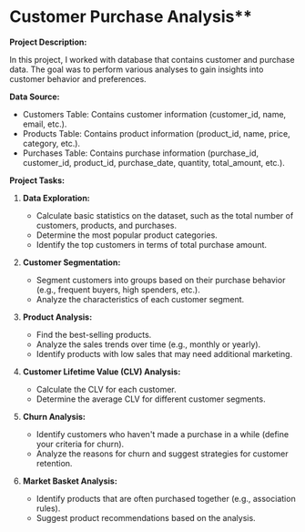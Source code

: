 # Customer Purchase Analysis**

**Project Description:**

In this project, I worked with database that contains customer and purchase data. The goal was to perform various analyses to gain insights into customer behavior and preferences.

**Data Source:**

- Customers Table: Contains customer information (customer_id, name, email, etc.).
- Products Table: Contains product information (product_id, name, price, category, etc.).
- Purchases Table: Contains purchase information (purchase_id, customer_id, product_id, purchase_date, quantity, total_amount, etc.).

**Project Tasks:**

1. **Data Exploration:**
   - Calculate basic statistics on the dataset, such as the total number of customers, products, and purchases.
   - Determine the most popular product categories.
   - Identify the top customers in terms of total purchase amount.

2. **Customer Segmentation:**
   - Segment customers into groups based on their purchase behavior (e.g., frequent buyers, high spenders, etc.).
   - Analyze the characteristics of each customer segment.

3. **Product Analysis:**
   - Find the best-selling products.
   - Analyze the sales trends over time (e.g., monthly or yearly).
   - Identify products with low sales that may need additional marketing.

4. **Customer Lifetime Value (CLV) Analysis:**
   - Calculate the CLV for each customer.
   - Determine the average CLV for different customer segments.

5. **Churn Analysis:**
   - Identify customers who haven't made a purchase in a while (define your criteria for churn).
   - Analyze the reasons for churn and suggest strategies for customer retention.

6. **Market Basket Analysis:**
   - Identify products that are often purchased together (e.g., association rules).
   - Suggest product recommendations based on the analysis.

